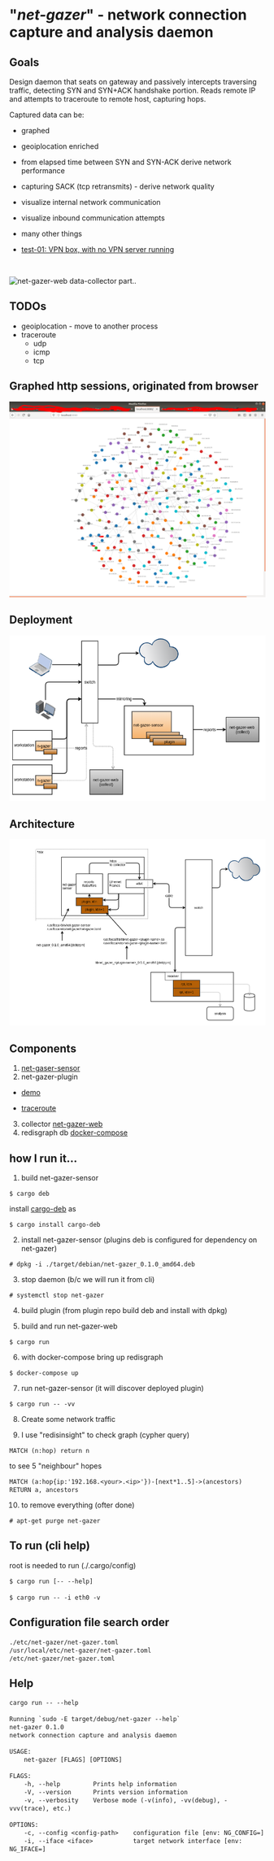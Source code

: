 

# "_net-gazer_" - network connection capture and analysis daemon 

## Goals
Design daemon that seats on gateway and passively intercepts traversing traffic, detecting SYN and SYN+ACK handshake portion. Reads remote IP and attempts to traceroute to remote host, capturing hops.  

Captured data can be:
+ graphed
+ geoiplocation enriched
+ from elapsed time between SYN and SYN-ACK derive network performance
+ capturing SACK (tcp retransmits) - derive network quality
+ visualize internal network communication
+ visualize inbound communication attempts
+ many other things

+ [test-01: VPN box, with no VPN server running](./docs/use-case-vpn-host-with-no-vpn-running.md) 

<br/>

![net-gazer-web](https://github.com/soleinik/net-gazer-web) data-collector part..

## TODOs
+ geoiplocation - move to another process
+ traceroute  
  + udp
  + icmp
  + tcp

## Graphed http sessions, originated from browser
![Graphed http sessions originated from my workstation](./docs/graphed-session.png)


## Deployment
![deployment diagram](./docs/deployment.png)


## Architecture
![Architecture](./docs/app-architecture.png)


## Components
1. [net-gaser-sensor](https://github.com/soleinik/net-gazer-sensor)
2. net-gazer-plugin
  * [demo](https://github.com/soleinik/net-gazer-plugin-demo)

  * [traceroute](https://github.com/soleinik/net-gazer-plugin-traceroute)
3. collector [net-gazer-web](https://github.com/soleinik/net-gazer-web)
4. redisgraph db [docker-compose](https://github.com/soleinik/net-gazer-web/blob/master/docker-compose.yml)


## how I run it...

1. build net-gazer-sensor 
```
$ cargo deb
```
install [cargo-deb](https://crates.io/crates/cargo-deb) as 
```
$ cargo install cargo-deb
```
2. install net-gazer-sensor (plugins deb is configured for dependency on net-gazer)
``` 
# dpkg -i ./target/debian/net-gazer_0.1.0_amd64.deb
```
3. stop daemon (b/c we will run it from cli)
```
# systemctl stop net-gazer
```
4. build plugin (from plugin repo build deb and install with dpkg)

5. build and run net-gazer-web
```
$ cargo run
```
6. with docker-compose bring up redisgraph 
```
$ docker-compose up
```
7. run net-gazer-sensor (it will discover deployed plugin)
```
$ cargo run -- -vv
```
8. Create some network traffic 

9. I use "redisinsight" to check graph (cypher query)
```
MATCH (n:hop) return n
```
to see 5 "neighbour" hopes
```
MATCH (a:hop{ip:'192.168.<your>.<ip>'})-[next*1..5]->(ancestors) RETURN a, ancestors
```
10. to remove everything (ofter done)
```
# apt-get purge net-gazer
```



## To run (cli help)
root is needed to run (./.cargo/config)
```
$ cargo run [-- --help]

$ cargo run -- -i eth0 -v

```

## Configuration file search order
```
./etc/net-gazer/net-gazer.toml
/usr/local/etc/net-gazer/net-gazer.toml
/etc/net-gazer/net-gazer.toml
```

## Help
```
cargo run -- --help

Running `sudo -E target/debug/net-gazer --help`
net-gazer 0.1.0
network connection capture and analysis daemon

USAGE:
    net-gazer [FLAGS] [OPTIONS]

FLAGS:
    -h, --help         Prints help information
    -V, --version      Prints version information
    -v, --verbosity    Verbose mode (-v(info), -vv(debug), -vvv(trace), etc.)

OPTIONS:
    -c, --config <config-path>    configuration file [env: NG_CONFIG=]
    -i, --iface <iface>           target network interface [env: NG_IFACE=]
